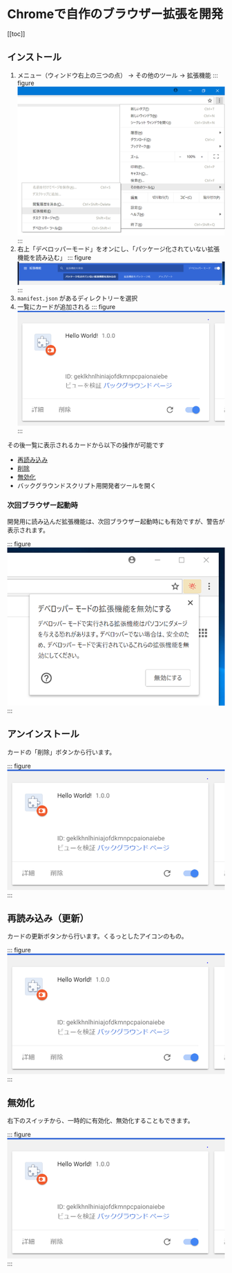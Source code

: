 # Chromeで自作のブラウザー拡張を開発

[[toc]]

## インストール

1. メニュー（ウィンドウ右上の三つの点） → その他のツール → 拡張機能
::: figure
![](./open.png)
:::
2. 右上「デベロッパーモード」をオンにし、「パッケージ化されていない拡張機能を読み込む」
::: figure
![](./load.png)
:::
3.  `manifest.json` があるディレクトリーを選択
4. 一覧にカードが追加される
::: figure
![](./manage.png)
:::

その後一覧に表示されるカードから以下の操作が可能です

- [再読み込み](#再読み込み（更新）)
- [削除](#アンインストール)
- [無効化](#無効化)
- バックグラウンドスクリプト用開発者ツールを開く

### 次回ブラウザー起動時

開発用に読み込んだ拡張機能は、次回ブラウザー起動時にも有効ですが、警告が表示されます。

::: figure
![アイコンの位置から「デベロッパー モードの拡張機能を無効にする」がポップアップ表示される様子。](./warning.png)
:::

## アンインストール

カードの「削除」ボタンから行います。

::: figure
![拡張一覧に追加されたカードに「削除」ボタンがある](./manage.png)
:::

## 再読み込み（更新）

カードの更新ボタンから行います。くるっとしたアイコンのもの。

::: figure
![拡張一覧に追加されたカードに更新ボタンがある](./manage.png)
:::

## 無効化

右下のスイッチから、一時的に有効化、無効化することもできます。

::: figure
![拡張一覧に追加されたカードに有効、無効を切り替えるスイッチがある](./manage.png)
:::
